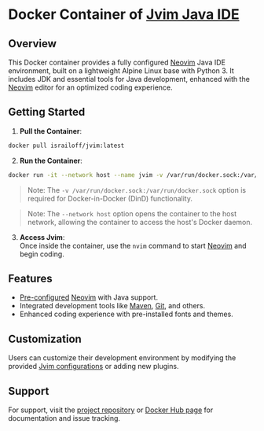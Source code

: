 # Docker Container of [Jvim Java IDE](https://github.com/Israiloff/jvim)

## Overview
This Docker container provides a fully configured [Neovim](https://neovim.io) Java IDE environment, built on a lightweight Alpine Linux base with Python 3. It includes JDK and essential tools for Java development, enhanced with the [Neovim](https://neovim.io) editor for an optimized coding experience.

## Getting Started

1. **Pull the Container**: 
```bash
docker pull israiloff/jvim:latest
```

2. **Run the Container**: 
```bash
docker run -it --network host --name jvim -v /var/run/docker.sock:/var/run/docker.sock -v /usr/local/bin/docker:/usr/local/bin/docker israiloff/jvim
```

> Note: The `-v /var/run/docker.sock:/var/run/docker.sock` option is required for Docker-in-Docker (DinD) functionality.

> Note: The `--network host` option opens the container to the host network, allowing the container to access the host's Docker daemon.

3. **Access Jvim**:  
Once inside the container, use the `nvim` command to start [Neovim](https://neovim.io) and begin coding.

## Features
- [Pre-configured](https://github.com/Israiloff/jvim) [Neovim](https://neovim.io) with Java support.
- Integrated development tools like [Maven](https://maven.apache.org/), [Git](https://git-scm.com/), and others.
- Enhanced coding experience with pre-installed fonts and themes.

## Customization
Users can customize their development environment by modifying the provided [Jvim configurations](https://github.com/Israiloff/jvim) or adding new plugins.

## Support
For support, visit the [project repository](https://github.com/Israiloff/jvim-docker) or [Docker Hub page](https://hub.docker.com/r/israiloff/jvim) for documentation and issue tracking.

